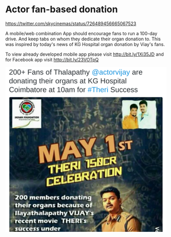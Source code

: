 # Actor fan-based donation 


https://twitter.com/skycinemas/status/726489456665067523

A mobile/web combination App should encourage fans to run a 100-day drive. 
And keep tabs on whom they dedicate their organ donation to. 
This was inspired by today's news of KG Hospital organ donation by Viay's fans. 

To view already developed mobile app please visit http://bit.ly/1Xi35JD and for Facebook app visit http://bit.ly/23VOTpQ


![Image](elm/actorVijayDonation.png)
